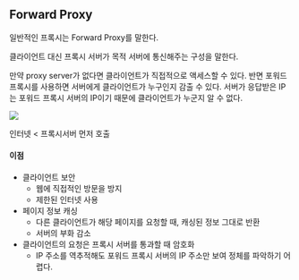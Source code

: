 ## Forward Proxy

일반적인 프록시는 Forward Proxy를 말한다.

클라이언트 대신 프록시 서버가 목적 서버에 통신해주는 구성을 말한다.

만약 proxy server가 없다면 클라이언트가 직접적으로 액세스할 수 있다.
반면 포워드 프록시를 사용하면 서버에게 클라이언트가 누구인지 감출 수 있다. 
서버가 응답받은 IP는 포워드 프록시 서버의 IP이기 때문에 클라이언트가 누군지 알 수 없다.

![](https://velog.velcdn.com/images/jmjmjmz732002/post/bf4501a8-d0a4-4015-b3e1-a7e92237f8e5/image.png)

인터넷 < 프록시서버 먼저 호출

#### 이점

- 클라이언트 보안
    - 웹에 직접적인 방문을 방지
    - 제한된 인터넷 사용
- 페이지 정보 캐싱
    - 다른 클라이언트가 해당 페이지를 요청할 때, 캐싱된 정보 그대로 반환
    - 서버의 부화 감소
- 클라이언트의 요청은 프록시 서버를 통과할 때 암호화
    - IP 주소를 역추적해도 포워드 프록시 서버의 IP 주소만 보여 정체를 파악하기 어렵다.